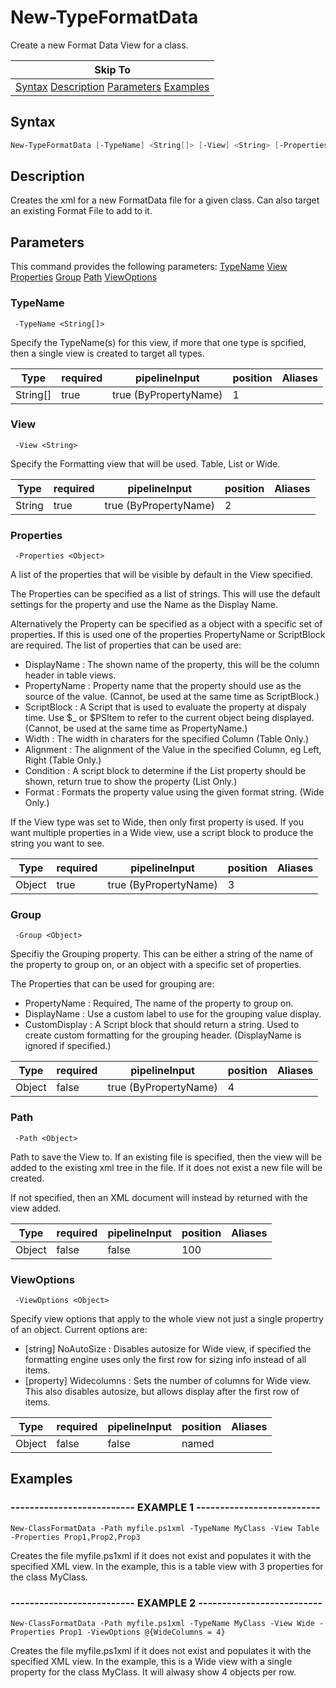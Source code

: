 # New-TypeFormatData

Create a new Format Data View for a class.

|Skip To|
|-------|
|[Syntax](#syntax) [Description](#description) [Parameters](#parameters) [Examples](#examples)|

## Syntax

```powershell
New-TypeFormatData [-TypeName] <String[]> [-View] <String> [-Properties] <Object> [[-Group] <Object>] [[-Path] <Object>] [-ViewOptions <Object>]
```

## Description

Creates the xml for a new FormatData file for a given class. Can also target an existing Format File to add to it.

## Parameters

This command provides the following parameters: [TypeName](#typename) [View](#view) [Properties](#properties) [Group](#group) [Path](#path) [ViewOptions](#viewoptions)

### TypeName

     -TypeName <String[]>

Specify the TypeName(s) for this view, if more that one type is spcified, then a single view is created to target all types.

|Type|required|pipelineInput|position|Aliases|
|---|---|---|---|---|
|String[]|true|true (ByPropertyName)|1||

### View

     -View <String>

Specify the Formatting view that will be used. Table, List or Wide.

|Type|required|pipelineInput|position|Aliases|
|---|---|---|---|---|
|String|true|true (ByPropertyName)|2||

### Properties

     -Properties <Object>

A list of the properties that will be visible by default in the View specified.

The Properties can be specified as a list of strings. This will use the default settings for the property and use the Name as the Display Name.

Alternatively the Property can be specified as a object with a specific set of properties. If this is used one of the properties PropertyName or ScriptBlock are required. The list of properties that can be used are:

* DisplayName  : The shown name of the property, this will be the column header in table views.
* PropertyName : Property name that the property should use as the source of the value. (Cannot, be used at the same time as ScriptBlock.)
* ScriptBlock  : A Script that is used to evaluate the property at dispaly time. Use $_ or $PSItem to refer to the current object being displayed. (Cannot, be used at the same time as PropertyName.)
* Width        : The width in charaters for the specified Column (Table Only.)
* Alignment    : The alignment of the Value in the specified Column, eg Left, Right (Table Only.)
* Condition    : A script block to determine if the List property should be shown, return true to show the property (List Only.)
* Format       : Formats the property value using the given format string. (Wide Only.)

If the View type was set to Wide, then only first property is used. If you want multiple properties in a Wide view, use a script block to produce the string you want to see.

|Type|required|pipelineInput|position|Aliases|
|---|---|---|---|---|
|Object|true|true (ByPropertyName)|3||

### Group

     -Group <Object>

Specifiy the Grouping property. This can be either a string of the name of the property to group on, or an object with a specific set of properties.

The Properties that can be used for grouping are:

* PropertyName  : Required, The name of the property to group on.
* DisplayName   : Use a custom label to use for the grouping value display.
* CustomDisplay : A Script block that should return a string. Used to create custom formatting for the grouping header. (DisplayName is ignored if specified.)

|Type|required|pipelineInput|position|Aliases|
|---|---|---|---|---|
|Object|false|true (ByPropertyName)|4||

### Path

     -Path <Object>

Path to save the View to. If an existing file is specified, then the view will be added to the existing xml tree in the file. If it does not exist a new file will be created.

If not specified, then an XML document will instead by returned with the view added.

|Type|required|pipelineInput|position|Aliases|
|---|---|---|---|---|
|Object|false|false|100||

### ViewOptions

     -ViewOptions <Object>

Specify view options that apply to the whole view not just a single propertry of an object. Current options are:

* [string] NoAutoSize    : Disables autosize for Wide view, if specified the formatting engine uses only the first row for sizing info instead of all items.
* [property] Widecolumns : Sets the number of columns for Wide view. This also disables autosize, but allows display after the first row of items.

|Type|required|pipelineInput|position|Aliases|
|---|---|---|---|---|
|Object|false|false|named||

## Examples

### -------------------------- EXAMPLE 1 --------------------------

    New-ClassFormatData -Path myfile.ps1xml -TypeName MyClass -View Table -Properties Prop1,Prop2,Prop3

Creates the file myfile.ps1xml if it does not exist and populates it with the specified XML view. In the example, this is a table view with 3 properties for the class MyClass.

### -------------------------- EXAMPLE 2 --------------------------

    New-ClassFormatData -Path myfile.ps1xml -TypeName MyClass -View Wide -Properties Prop1 -ViewOptions @{WideColumns = 4}

Creates the file myfile.ps1xml if it does not exist and populates it with the specified XML view. In the example, this is a Wide view with a single property for the class MyClass. It will alwasy show 4 objects per row.


